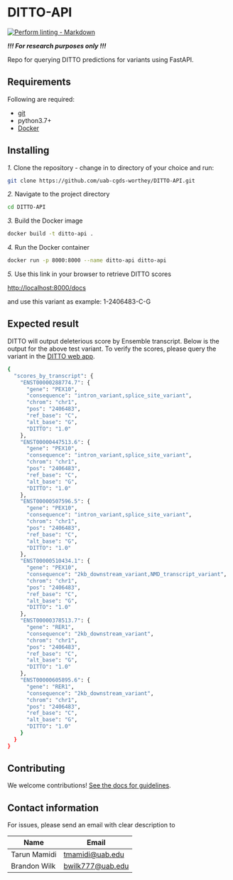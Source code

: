 # DITTO-API

<!-- markdown-link-check-disable -->
[![Perform linting -
Markdown](https://github.com/uab-cgds-worthey/DITTO-API/actions/workflows/linting.yml/badge.svg)](https://github.com/uab-cgds-worthey/DITTO-API/actions/workflows/linting.yml)
<!-- markdown-link-check-enable -->

***!!! For research purposes only !!!***

Repo for querying DITTO predictions for variants using FastAPI.

## Requirements

Following are required:

- [git](https://git-scm.com/downloads)
- python3.7+
- [Docker](https://www.docker.com/products/docker-desktop)

## Installing

*1.* Clone the repository - change in to directory of your choice and run:

```sh
git clone https://github.com/uab-cgds-worthey/DITTO-API.git
```

*2.* Navigate to the project directory

```sh
cd DITTO-API
```

*3.* Build the Docker image

```sh
docker build -t ditto-api .
```

*4.* Run the Docker container

```sh
docker run -p 8000:8000 --name ditto-api ditto-api
```

*5.* Use this link in your browser to retrieve DITTO scores

<!-- markdown-link-check-disable -->
<http://localhost:8000/docs>
<!-- markdown-link-check-enable -->
 and use this variant as example: 1-2406483-C-G

## Expected result

DITTO will output deleterious score by Ensemble transcript. Below is the output for the above test variant. To verify
the scores, please query the variant in the [DITTO web app](https://cgds-ditto.streamlit.app/).

```sh
{
  "scores_by_transcript": {
    "ENST00000288774.7": {
      "gene": "PEX10",
      "consequence": "intron_variant,splice_site_variant",
      "chrom": "chr1",
      "pos": "2406483",
      "ref_base": "C",
      "alt_base": "G",
      "DITTO": "1.0"
    },
    "ENST00000447513.6": {
      "gene": "PEX10",
      "consequence": "intron_variant,splice_site_variant",
      "chrom": "chr1",
      "pos": "2406483",
      "ref_base": "C",
      "alt_base": "G",
      "DITTO": "1.0"
    },
    "ENST00000507596.5": {
      "gene": "PEX10",
      "consequence": "intron_variant,splice_site_variant",
      "chrom": "chr1",
      "pos": "2406483",
      "ref_base": "C",
      "alt_base": "G",
      "DITTO": "1.0"
    },
    "ENST00000510434.1": {
      "gene": "PEX10",
      "consequence": "2kb_downstream_variant,NMD_transcript_variant",
      "chrom": "chr1",
      "pos": "2406483",
      "ref_base": "C",
      "alt_base": "G",
      "DITTO": "1.0"
    },
    "ENST00000378513.7": {
      "gene": "RER1",
      "consequence": "2kb_downstream_variant",
      "chrom": "chr1",
      "pos": "2406483",
      "ref_base": "C",
      "alt_base": "G",
      "DITTO": "1.0"
    },
    "ENST00000605895.6": {
      "gene": "RER1",
      "consequence": "2kb_downstream_variant",
      "chrom": "chr1",
      "pos": "2406483",
      "ref_base": "C",
      "alt_base": "G",
      "DITTO": "1.0"
    }
  }
}
```

## Contributing

We welcome contributions! [See the docs for guidelines](./CONTRIBUTING.md).

## Contact information

For issues, please send an email with clear description to

|Name | Email |
|------|--------|
|Tarun Mamidi | <tmamidi@uab.edu>|
|Brandon Wilk | <bwilk777@uab.edu>|
